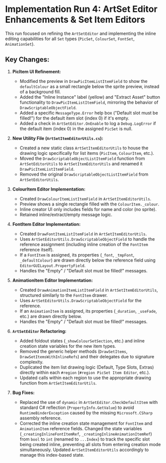 # Implementation Run 4: ArtSet Editor Enhancements & Set Item Editors

This run focused on refining the `ArtSetEditor` and implementing the inline editing capabilities for all `Set` types (`PicSet`, `ColourSet`, `FontSet`, `AnimationSet`).

## Key Changes:

1.  **PicItem UI Refinement:**
    *   Modified the preview in `DrawPicItemListItemField` to show the `defaultColour` as a small rectangle below the sprite preview, instead of a background fill.
    *   Added the "Inline Instance" label (yellow) and "Extract Asset" button functionality to `DrawPicItemListItemField`, mirroring the behavior of `DrawScriptableObjectField`.
    *   Added a specific `MessageType.Error` help box ("Default slot must be filled!") for the default item slot (index 0) if it's empty.
    *   Added a check in `ArtSetEditor.OnEnable` to log a `Debug.LogError` if the default item (index 0) in the assigned `PicSet` is null.

2.  **New Utility File (`ArtSetItemEditorUtils.cs`):**
    *   Created a new static class `ArtSetItemEditorUtils` to house the drawing logic specifically for list items (`PicItem`, `ColourItem`, etc.).
    *   Moved the `DrawScriptableObjectListItemField` function from `ArtSetEditorUtils` to `ArtSetItemEditorUtils` and renamed it `DrawPicItemListItemField`.
    *   Removed the original `DrawScriptableObjectListItemField` from `ArtSetEditorUtils`.

3.  **ColourItem Editor Implementation:**
    *   Created `DrawColourItemListItemField` in `ArtSetItemEditorUtils`.
    *   Preview shows a single rectangle filled with the `ColourItem._colour`.
    *   Inline creator UI only includes fields for name and color (no sprite).
    *   Retained inline/extract/empty message logic.

4.  **FontItem Editor Implementation:**
    *   Created `DrawFontItemListItemField` in `ArtSetItemEditorUtils`.
    *   Uses `ArtSetEditorUtils.DrawScriptableObjectField` to handle the reference assignment (including inline creation of the `FontItem` reference itself).
    *   If a `FontItem` is assigned, its properties (`_font`, `_tmpFont`, `_defaultColour`) are drawn directly below the reference field using `EditorGUILayout.PropertyField`.
    *   Handles the "Empty" / "Default slot must be filled!" messages.

5.  **AnimationItem Editor Implementation:**
    *   Created `DrawAnimationItemListItemField` in `ArtSetItemEditorUtils`, structured similarly to the `FontItem` drawer.
    *   Uses `ArtSetEditorUtils.DrawScriptableObjectField` for the reference.
    *   If an `AnimationItem` is assigned, its properties (`_duration`, `_useFade`, etc.) are drawn directly below.
    *   Handles the "Empty" / "Default slot must be filled!" messages.

6.  **`ArtSetEditor` Refactoring:**
    *   Added foldout states (`_showColourSetSection`, etc.) and inline creation state variables for the new item types.
    *   Removed the generic helper methods (`DrawSetItems`, `DrawSetItemsWithInlineRefs`) and their delegates due to signature complexity.
    *   Duplicated the item list drawing logic (Default, Type Slots, Extras) directly within each `#region` (`#region PicSet Item Editor`, etc.).
    *   Updated calls within each region to use the appropriate drawing function from `ArtSetItemEditorUtils`.

7.  **Bug Fixes:**
    *   Replaced the use of `dynamic` in `ArtSetEditor.CheckDefaultItem` with standard C# reflection (`PropertyInfo.GetValue`) to avoid `RuntimeBinderException` caused by the missing `Microsoft.CSharp` assembly reference.
    *   Corrected the inline creation state management for `FontItem` and `AnimationItem` reference fields. Changed the state variables (`_creatingInlineFontItemRef`, `_creatingInlineAnimationItemRef`) from `bool` to `int` (renamed to `...Index`) to track the specific slot being created inline, preventing all slots from entering creation mode simultaneously. Updated `ArtSetItemEditorUtils` accordingly to manage this index-based state.
